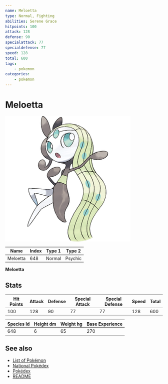 ```yaml
---
name: Meloetta
type: Normal, Fighting
abilities: Serene Grace
hitpoints: 100
attack: 128
defense: 90
specialattack: 77
specialdefense: 77
speed: 128
total: 600
tags:
    - pokemon
categories:
    - pokemon
---
```


# Meloetta


![Meloetta](images/648.png)

| **Name** | **Index** | **Type 1** | **Type 2** |
|----|----|----|----|
| Meloetta | 648 | Normal | Psychic  |

**Meloetta** 


## Stats

| **Hit Points** | **Attack** | **Defense** | **Special Attack** | **Special Defense** | **Speed** | **Total** |
|----------------|------------|-------------|--------------------|---------------------|-----------|-----------|
| 100 | 128 | 90 | 77 | 77 | 128 | 600 |


| **Species Id** | **Height dm** | **Weight hg** | **Base Experience** |
|----------------|------------|------------|---------------------|
| 648 | 6 | 65 | 270 |

## See also

- [List of Pokémon](../pokemon.md)
- [National Pokédex](../national_pokedex.md)
- [Pokédex](../pokedex.md)
- [README](../README.md)
